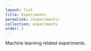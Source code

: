 ```yaml
---
layout: list
title: Experiments
permalink: /experiments/
collection: experiments
order: 2
---
```

Machine learning related experiments.